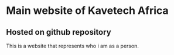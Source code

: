 # Main website of Kavetech Africa

<h2>Hosted on github repository</h2>

<p>This is a website that represents who i am as a person.</p>
